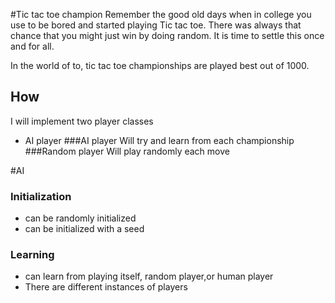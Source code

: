 #Tic tac toe champion 
Remember the good old days when in college you use to be bored and started playing Tic tac toe. There was always that chance that you might just win by doing random. It is time to settle this once and for all.

In the world of to,  tic tac toe championships are played best out of 1000.

## How
I will implement two player classes
- AI player
###AI player
Will try and learn from each championship
###Random player
Will play randomly each move

#AI
### Initialization
- can be randomly initialized
- can be initialized with a seed 
### Learning
- can learn from playing itself, random player,or human player
- There are different instances of players
